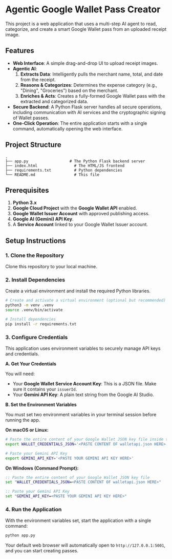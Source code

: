# Agentic Google Wallet Pass Creator

This project is a web application that uses a multi-step AI agent to read, categorize, and create a smart Google Wallet pass from an uploaded receipt image.

## Features

- **Web Interface**: A simple drag-and-drop UI to upload receipt images.
- **Agentic AI**:
    1.  **Extracts Data**: Intelligently pulls the merchant name, total, and date from the receipt.
    2.  **Reasons & Categorizes**: Determines the expense category (e.g., "Dining", "Groceries") based on the merchant.
    3.  **Enriches & Acts**: Creates a fully-formed Google Wallet pass with the extracted and categorized data.
- **Secure Backend**: A Python Flask server handles all secure operations, including communication with AI services and the cryptographic signing of Wallet passes.
- **One-Click Operation**: The entire application starts with a single command, automatically opening the web interface.

## Project Structure

```
.
├── app.py                  # The Python Flask backend server
├── index.html                # The HTML/JS frontend
├── requirements.txt          # Python dependencies
└── README.md                 # This file
```

## Prerequisites

1.  **Python 3.x**
2.  **Google Cloud Project** with the **Google Wallet API** enabled.
3.  **Google Wallet Issuer Account** with approved publishing access.
4.  **Google AI (Gemini) API Key**.
5.  A **Service Account** linked to your Google Wallet Issuer account.

## Setup Instructions

### 1. Clone the Repository

Clone this repository to your local machine.

### 2. Install Dependencies

Create a virtual environment and install the required Python libraries.

```bash
# Create and activate a virtual environment (optional but recommended)
python3 -m venv .venv
source .venv/bin/activate

# Install dependencies
pip install -r requirements.txt
```

### 3. Configure Credentials

This application uses environment variables to securely manage API keys and credentials.

**A. Get Your Credentials**

You will need:
- Your **Google Wallet Service Account Key**: This is a JSON file. Make sure it contains your `issuerId`.
- Your **Gemini API Key**: A plain text string from the Google AI Studio.

**B. Set the Environment Variables**

You must set two environment variables in your terminal session before running the app.

**On macOS or Linux:**

```bash
# Paste the entire content of your Google Wallet JSON key file inside the quotes
export WALLET_CREDENTIALS_JSON='<PASTE CONTENT OF walletapi.json HERE>'

# Paste your Gemini API Key
export GEMINI_API_KEY='<PASTE YOUR GEMINI API KEY HERE>'
```

**On Windows (Command Prompt):**

```cmd
:: Paste the entire content of your Google Wallet JSON key file
set "WALLET_CREDENTIALS_JSON=<PASTE CONTENT OF walletapi.json HERE>"

:: Paste your Gemini API Key
set "GEMINI_API_KEY=<PASTE YOUR GEMINI API KEY HERE>"
```

### 4. Run the Application

With the environment variables set, start the application with a single command:

```bash
python app.py
```

Your default web browser will automatically open to `http://127.0.0.1:5001`, and you can start creating passes.
